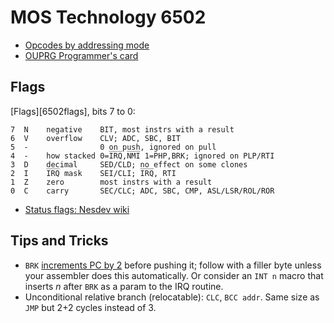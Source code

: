 MOS Technology 6502
===================

- [Opcodes by addressing mode](opcodes)
- [OUPRG Programmer's card](progcard)


Flags
-----

[Flags][6502flags], bits 7 to 0:

    7  N    negative    BIT, most instrs with a result
    6  V    overflow    CLV; ADC, SBC, BIT
    5  -                0 on push, ignored on pull
    4  -    how stacked 0=I̅R̅Q̅,N̅M̅I̅ 1=PHP,BRK; ignored on PLP/RTI
    3  D    decimal     SED/CLD; no effect on some clones
    2  I    I̅R̅Q̅ mask    SEI/CLI; I̅R̅Q̅, RTI
    1  Z    zero        most instrs with a result
    0  C    carry       SEC/CLC; ADC, SBC, CMP, ASL/LSR/ROL/ROR

- [Status flags: Nesdev wiki][nesdev-flags]


Tips and Tricks
---------------

- `BRK` [increments PC by 2][brk-pc2] before pushing it; follow with a
  filler byte unless your assembler does this automatically. Or consider an
  `INT n` macro that inserts _n_ after `BRK` as a param to the IRQ routine.
- Unconditional relative branch (relocatable): `CLC`, `BCC addr`.
  Same size as `JMP` but 2+2 cycles instead of 3.



<!-------------------------------------------------------------------->
[brk-pc2]: http://forum.6502.org/viewtopic.php?t=1917
[nesdev-flags]: https://wiki.nesdev.com/w/index.php/Status_flags
